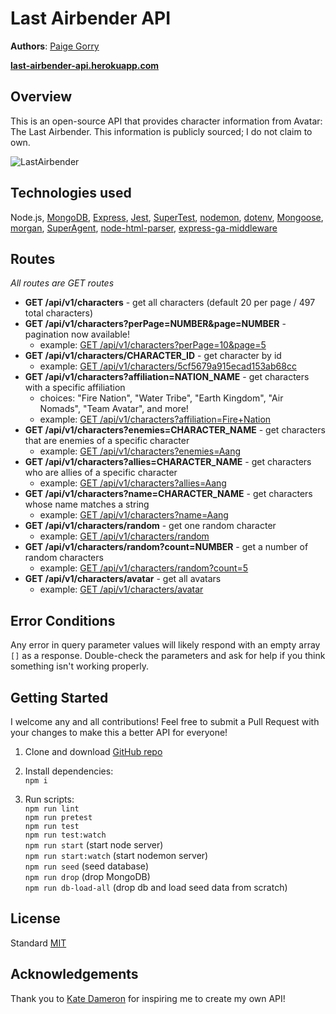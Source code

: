 # Last Airbender API

**Authors**: [Paige Gorry](https://github.com/paigeegorry)

**[last-airbender-api.herokuapp.com](https://last-airbender-api.herokuapp.com)**

## Overview
This is an open-source API that provides character information from Avatar: The Last Airbender. This information is publicly sourced; I do not claim to own.

![LastAirbender](https://res.cloudinary.com/dkrup6iyl/image/upload/v1559248105/Screen_Shot_2019-05-30_at_1.26.32_PM.png)

## Technologies used
Node.js, [MongoDB](https://www.mongodb.com/what-is-mongodb), [Express](https://www.npmjs.com/package/express), [Jest](https://www.npmjs.com/package/jest), [SuperTest](https://www.npmjs.com/package/supertest), [nodemon](https://www.npmjs.com/package/nodemon), [dotenv](https://www.npmjs.com/package/dotenv), [Mongoose](https://www.npmjs.com/package/mongoose), [morgan](https://www.npmjs.com/package/morgan), [SuperAgent](https://www.npmjs.com/package/superagent), [node-html-parser](https://www.npmjs.com/package/node-html-parser), [express-ga-middleware]('https://www.npmjs.com/package/express-ga-middleware')

## Routes
_All routes are GET routes_
* **GET /api/v1/characters** - get all characters (default 20 per page / 497 total characters)
* **GET /api/v1/characters?perPage=NUMBER&page=NUMBER** - pagination now available!
  * example: [GET /api/v1/characters?perPage=10&page=5](https://last-airbender-api.herokuapp.com/api/v1/characters?perPage=10&page=5)
* **GET /api/v1/characters/CHARACTER_ID** - get character by id
  * example: [GET /api/v1/characters/5cf5679a915ecad153ab68cc](https://last-airbender-api.herokuapp.com/api/v1/characters/5cf5679a915ecad153ab68cc)
* **GET /api/v1/characters?affiliation=NATION_NAME** - get characters with a specific affiliation
  * choices: "Fire Nation", "Water Tribe", "Earth Kingdom", "Air Nomads", "Team Avatar", and more!
  * example: [GET /api/v1/characters?affiliation=Fire+Nation](https://last-airbender-api.herokuapp.com/api/v1/characters?affiliation=Fire+Nation)
* **GET /api/v1/characters?enemies=CHARACTER_NAME** - get characters that are enemies of a specific character
  * example: [GET /api/v1/characters?enemies=Aang](https://last-airbender-api.herokuapp.com/api/v1/characters?enemies=Aang)
* **GET /api/v1/characters?allies=CHARACTER_NAME** - get characters who are allies of a specific character
  * example: [GET /api/v1/characters?allies=Aang](https://last-airbender-api.herokuapp.com/api/v1/characters?allies=Aang)
* **GET /api/v1/characters?name=CHARACTER_NAME** - get characters whose name matches a string
  * example: [GET /api/v1/characters?name=Aang](https://last-airbender-api.herokuapp.com/api/v1/characters?name=Aang)
* **GET /api/v1/characters/random** - get one random character
  * example: [GET /api/v1/characters/random](https://last-airbender-api.herokuapp.com/api/v1/characters/random)
* **GET /api/v1/characters/random?count=NUMBER** - get a number of random characters
  * example: [GET /api/v1/characters/random?count=5](https://last-airbender-api.herokuapp.com/api/v1/characters/random?count=5)
* **GET /api/v1/characters/avatar** - get all avatars
  * example: [GET /api/v1/characters/avatar](https://last-airbender-api.herokuapp.com/api/v1/characters/avatar)

## Error Conditions

Any error in query parameter values will likely respond with an empty array `[]` as a response. Double-check the parameters and ask for help if you think something isn't working properly.


## Getting Started
I welcome any and all contributions! Feel free to submit a Pull Request with your changes to make this a better API for everyone!

1. Clone and download [GitHub repo](https://github.com/paigeegorry/last-airbender-api)
1. Install dependencies:\
`npm i`

3. Run scripts:\
`npm run lint`\
`npm run pretest`\
`npm run test`\
`npm run test:watch`\
`npm run start` (start node server)\
`npm run start:watch` (start nodemon server)\
`npm run seed` (seed database)\
`npm run drop` (drop MongoDB)\
`npm run db-load-all` (drop db and load seed data from scratch)

## License
Standard [MIT](/LICENSE.md)

## Acknowledgements
Thank you to [Kate Dameron](https://github.com/Katedam) for inspiring me to create my own API!

